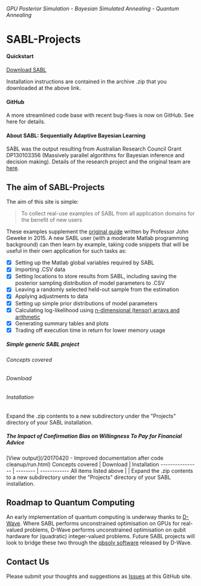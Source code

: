 ###### *GPU Posterior Simulation - Bayesian Simulated Annealing - Quantum Annealing*
# SABL-Projects
#### Quickstart
[Download SABL](https://www.uts.edu.au/about/faculty-science/what-we-do/our-research-areas/sequentially-adaptive-bayesian-learning-resear-1)

Installation instructions are contained in the archive .zip that you downloaded at the above link.

#### GitHub
A more streamlined code base with recent bug-fixes is now on GitHub.  See here for details.

#### About SABL: Sequentially Adaptive Bayesian Learning
SABL was the output resulting from Australian Research Council Grant DP130103356 (Massively parallel algorithms for Bayesian inference and decision making).  Details of the research project and the original team are [here](https://www.uts.edu.au/about/faculty-science/what-we-do/our-research-areas/sequentially-adaptive-bayesian-learning-research).

## The aim of SABL-Projects
The aim of this site is simple:

> To collect real-use examples of SABL from all application domains
> for the benefit of new users

These examples supplement the [original guide](https://www.uts.edu.au/sites/default/files/article/downloads/SABL_handbook_2015a.pdf) written by Professor John Geweke in 2015.  A new SABL user (with a moderate Matlab programming background) can then learn by example, taking code snippets that will be useful in their own application for such tasks as:
- [x] Setting up the Matlab global variables required by SABL
- [x] Importing .CSV data
- [x] Setting locations to store results from SABL, including saving the posterior sampling distribution of model parameters to .CSV
- [x] Leaving a randomly selected held-out sample from the estimation
- [x] Applying adjustments to data
- [x] Setting up simple prior distributions of model parameters
- [x] Calculating log-likelihood using [n-dimensional (tensor) arrays and arithmetic](/TensorMath/Tutorial)
- [x] Generating summary tables and plots
- [x] Trading off execution time in return for lower memory usage

##### Simple generic SABL project
###### Concepts covered

###### Download

###### Installation
Expand the .zip contents to a new subdirectory under the "Projects" directory of your SABL installation.

##### The Impact of Confirmation Bias on Willingness To Pay for Financial Advice
[View output](/20170420 - Improved documentation after code cleanup/run.html)
Concepts covered | Download | Installation
---------------- | -------- | ------------
All items listed above | | Expand the .zip contents to a new subdirectory under the "Projects" directory of your SABL installation.


## Roadmap to Quantum Computing
An early implementation of quantum computing is underway thanks to [D-Wave](http://www.dwavesys.com).  Where SABL performs unconstrained optimisation on GPUs for real-valued problems, D-Wave performs unconstrained optimisation on qubit hardware for (quadratic) integer-valued problems.  Future SABL projects will look to bridge these two through the [qbsolv software](https://github.com/dwavesystems/qbsolv) released by D-Wave.

## Contact Us
Please submit your thoughts and suggestions as [Issues](https://github.com/SABL-Projects-Online/SABL-Projects-Online.github.io/issues) at this GitHub site.
